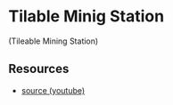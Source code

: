 # Tilable Minig Station

(Tileable Mining Station)


## Resources

- [source (youtube)](https://www.youtube.com/watch?v=gEz3cHQfECI)